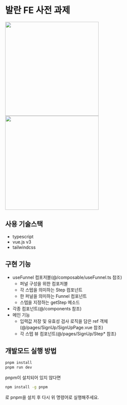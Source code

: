# 발란 FE 사전 과제
<img src="https://github.com/kickbelldev/balaan-assignment/assets/31813451/70cd6936-e6ba-475a-b84f-7deae268e8a3" width="300">
<img src="https://github.com/kickbelldev/balaan-assignment/assets/31813451/efaeaa87-342e-4298-8147-cf04fc2c0656" width="300">


## 사용 기술스택

- typescript
- vue.js v3
- tailwindcss

## 구현 기능

- useFunnel 컴포저블(@/composable/useFunnel.ts 참조)
  - 퍼널 구성을 위한 컴포저블
  - 각 스텝을 의미하는 Step 컴포넌트
  - 한 퍼널을 의미하는 Funnel 컴포넌트
  - 스텝을 지정하는 getStep 메소드
- 각종 컴포넌트(@/components 참조)
- 메인 기능
  - 입력값 저장 및 유효성 검사 로직을 담은 ref 객체(@/pages/SignUp/SignUpPage.vue 참조)
  - 각 스텝 뷰 컴포넌트(@/pages/SignUp/Step\* 참조)

## 개발모드 실행 방법

```bash
pnpm install
pnpm run dev
```

pnpm이 설치되어 있지 않다면

```bash
npm install -g pnpm
```

로 pnpm을 설치 후 다시 위 명령어로 실행해주세요.

